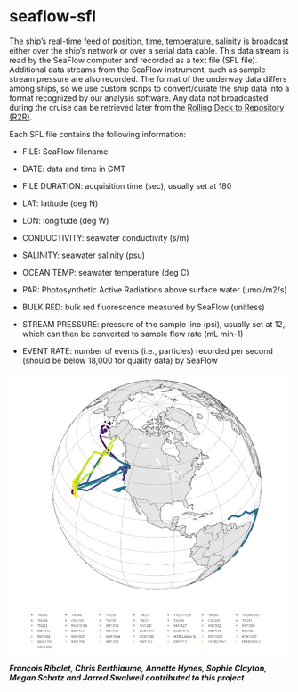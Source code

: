 # seaflow-sfl

The ship’s real-time feed of position, time, temperature, salinity is broadcast either over the ship’s network or over a serial data cable. This data stream is read by the SeaFlow computer and recorded as a text file (SFL file). Additional data streams from the SeaFlow instrument, such as sample stream pressure are also recorded. The format of the underway data differs among ships, so we use custom scrips to convert/curate the ship data into a format recognized by our analysis software. Any data not broadcasted during the cruise can be retrieved later from the [Rolling Deck to Repository (R2R)](http://www.rvdata.us).

Each SFL file contains the following information:

- FILE: SeaFlow filename

- DATE: data and time in GMT

- FILE DURATION: acquisition time (sec), usually set at 180

- LAT: latitude (deg N)

- LON: longitude (deg W)

- CONDUCTIVITY: seawater conductivity (s/m)

- SALINITY: seawater salinity (psu)

- OCEAN TEMP: seawater temperature (deg C)

- PAR: Photosynthetic Active Radiations above surface water (µmol/m2/s)

- BULK RED: bulk red fluorescence measured by SeaFlow (unitless)

- STREAM PRESSURE: pressure of the sample line (psi), usually set at 12, which can then be converted to sample flow rate (mL min-1)

- EVENT RATE: number of events (i.e., particles) recorded per second (should be below 18,000 for quality data) by SeaFlow


![alt text](cruise-track.png "SeaFlow cruise tracks")

***François Ribalet, Chris Berthiaume, Annette Hynes, Sophie Clayton, Megan Schatz and Jarred Swalwell contributed to this project***
